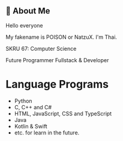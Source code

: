 ## 🚀 About Me
Hello everyone 

My fakename is POISON or NatzuX. I'm Thai.

SKRU 67: Computer Science

Future Programmer Fullstack & Developer

# Language Programs
- Python
- C, C++ and C#
- HTML, JavaScript, CSS and TypeScript
- Java
- Kotlin & Swift
- etc. for learn in the future.
